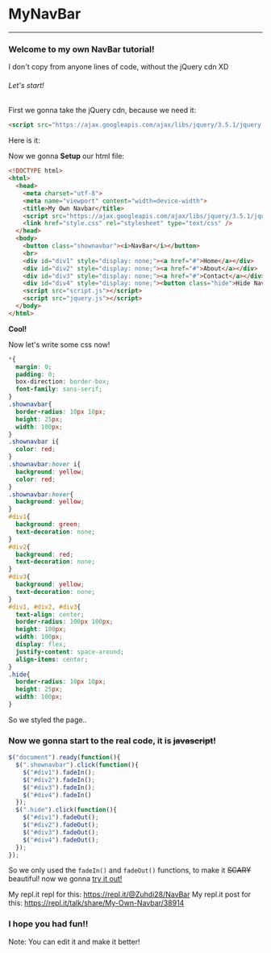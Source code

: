 # MyNavBar
***
### Welcome to my own **NavBar** tutorial!

I don't copy from anyone lines of code, without the jQuery cdn XD

###### Let's start!

First we gonna take the jQuery cdn, because we need it:

```html
<script src="https://ajax.googleapis.com/ajax/libs/jquery/3.5.1/jquery.min.js"></script>
```
Here is it:

Now we gonna **Setup** our html file:
```html
<!DOCTYPE html>
<html>
  <head>
    <meta charset="utf-8">
    <meta name="viewport" content="width=device-width">
    <title>My Own Navbar</title>
    <script src="https://ajax.googleapis.com/ajax/libs/jquery/3.5.1/jquery.min.js"></script>
    <link href="style.css" rel="stylesheet" type="text/css" />
  </head>
  <body>
    <button class="shownavbar"><i>NavBar</i></button>
    <br>
    <div id="div1" style="display: none;"><a href="#">Home</a></div>
    <div id="div2" style="display: none;"><a href="#">About</a></div>
    <div id="div3" style="display: none;"><a href="#">Contact</a></div>
    <div id="div4" style="display: none;"><button class="hide">Hide Navbar</button></div>
    <script src="script.js"></script>
    <script src="jquery.js"></script>
  </body>
</html>
```

**Cool!**

Now let's write some css now!
```css
*{
  margin: 0;
  padding: 0;
  box-direction: border-box;
  font-family: sans-serif;
}
.shownavbar{
  border-radius: 10px 10px;
  height: 25px;
  width: 100px;
}
.shownavbar i{
  color: red;
}
.shownavbar:hover i{
  background: yellow;
  color: red;
}
.shownavbar:hover{
  background: yellow;
}
#div1{
  background: green;
  text-decoration: none;
}
#div2{
  background: red;
  text-decoration: none;
}
#div3{
  background: yellow;
  text-decoration: none;
}
#div1, #div2, #div3{
  text-align: center;
  border-radius: 100px 100px;
  height: 100px;
  width: 100px;
  display: flex;
  justify-content: space-around;
  align-items: center;
}
.hide{
  border-radius: 10px 10px;
  height: 25px;
  width: 100px; 
}
```

So we styled the page..
### Now we gonna start to the **real** code, it is ~~javascript~~!

```js
$("document").ready(function(){
  $(".shownavbar").click(function(){
    $("#div1").fadeIn();
    $("#div2").fadeIn();
    $("#div3").fadeIn();
    $("#div4").fadeIn()
  });
  $(".hide").click(function(){
    $("#div1").fadeOut();
    $("#div2").fadeOut();
    $("#div3").fadeOut();
    $("#div4").fadeOut();
  });
});
```
So we only used the `fadeIn()` and `fadeOut()` functions, to make it ~~SCARY~~ beautiful!
now we gonna [try it out!](https://navbar--zuhdi28.repl.co/)

My repl.it repl for this:
https://repl.it/@Zuhdi28/NavBar
My repl.it post for this:
https://repl.it/talk/share/My-Own-Navbar/38914

### I hope you had fun!!

Note: You can edit it and make it better!
